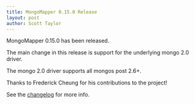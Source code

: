 ```yaml
---
title: MongoMapper 0.15.0 Release
layout: post
author: Scott Taylor
---
```


MongoMapper 0.15.0 has been released.

The main change in this release is support for the underlying mongo 2.0 driver.  

The mongo 2.0 driver supports all mongos post 2.6+.

Thanks to Frederick Cheung for his contributions to the project!

See the [changelog](https://github.com/mongomapper/mongomapper/blob/master/CHANGELOG.md) for more info.
